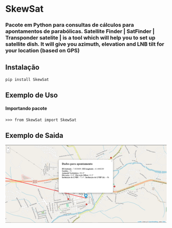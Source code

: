 SkewSat
===========

### Pacote em Python para consultas de cálculos para apontamentos de parabólicas. Satellite Finder | SatFinder | Transponder satelite | is a tool which will help you to set up satellite dish. It will give you azimuth, elevation and LNB tilt for your location (based on GPS)

## Instalação
    pip install SkewSat

## Exemplo de Uso
#### Importando pacote
    >>> from SkewSat import SkewSat

## Exemplo de Saida
![Imagem da renderização do html de saída.](https://raw.githubusercontent.com/1bertojunior/SkewSat/main/img/exSkewSatMap.png)
